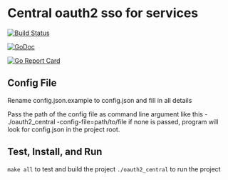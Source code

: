 # Central oauth2 sso for services

[![Build Status](https://travis-ci.org/vedhavyas/oauth2_central.svg?branch=master)](https://travis-ci.org/vedhavyas/oauth2_central)

[![GoDoc](https://godoc.org/github.com/vedhavyas/oauth2_central?status.png)](https://godoc.org/github.com/vedhavyas/oauth2_central)

[![Go Report Card](https://goreportcard.com/badge/github.com/vedhavyas/oauth2_central)](https://goreportcard.com/report/github.com/vedhavyas/oauth2_central)

## Config File
Rename config.json.example to config.json and fill in all details

Pass the path of the config file as command line argument like this - ./oauth2_central -config-file=path/to/file
if none is passed, program will look for config.json in the project root.

## Test, Install, and Run
`make all` to test and build the project
`./oauth2_central` to run the project

